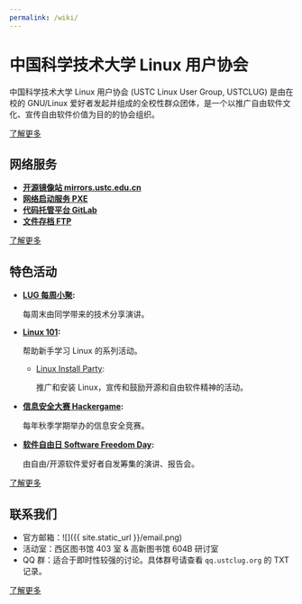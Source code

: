 ```yaml
---
permalink: /wiki/
---
```


# 中国科学技术大学 Linux 用户协会

中国科学技术大学 Linux 用户协会 (USTC Linux User Group, USTCLUG) 是由在校的 GNU/Linux 爱好者发起并组成的全校性群众团体，是一个以推广自由软件文化、宣传自由软件价值为目的的协会组织。

[了解更多](intro.md)

## 网络服务

- **[开源镜像站 mirrors.ustc.edu.cn](lug/services/mirrors.md)**
- **[网络启动服务 PXE](lug/services/pxe.md)**
- **[代码托管平台 GitLab](lug/services/gitlab.md)**
- **[文件存档 FTP](lug/services/ftp.md)**

[了解更多](lug/services/index.md)

## 特色活动

- **[LUG 每周小聚](lug/events/weeklyparty.md):**

  每周末由同学带来的技术分享演讲。

- **[Linux 101](lug/events/101.md):**

  帮助新手学习 Linux 的系列活动。

  - [Linux Install Party](lug/events/lip.md):

    推广和安装 Linux，宣传和鼓励开源和自由软件精神的活动。

- **[信息安全大赛 Hackergame](lug/events/hackergame.md):**

  每年秋季学期举办的信息安全竞赛。

- **[软件自由日 Software Freedom Day](lug/events/sfd.md):**

  由自由/开源软件爱好者自发筹集的演讲、报告会。

[了解更多](lug/events/index.md)

## 联系我们

- 官方邮箱：![]({{ site.static_url }}/email.png)
- 活动室：西区图书馆 403 室 & 高新图书馆 604B 研讨室
- QQ 群：适合于即时性较强的讨论。具体群号请查看 `qq.ustclug.org` 的 TXT 记录。

[了解更多](lug/contact.md)
